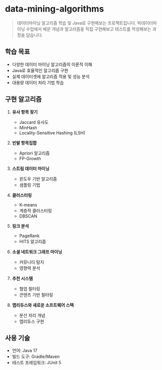 # data-mining-algorithms
> 데이터마이닝 알고리즘 학습 및 Java로 구현해보는 프로젝트입니다. 빅데이터마이닝 수업에서 배운 개념과 알고리즘을 직접 구현해보고 테스트를 작성해보는 과정을 담습니다.

## 학습 목표

- 다양한 데이터 마이닝 알고리즘의 이론적 이해
- Java로 효율적인 알고리즘 구현
- 실제 데이터셋에 알고리즘 적용 및 성능 분석
- 대용량 데이터 처리 기법 학습

## 구현 알고리즘

1. **유사 항목 찾기**
   - Jaccard 유사도
   - MinHash
   - Locality-Sensitive Hashing (LSH)


2. **빈발 항목집합**
   - Apriori 알고리즘
   - FP-Growth


3. **스트림 데이터 마이닝**
   - 윈도우 기반 알고리즘
   - 샘플링 기법


4. **클러스터링**
   - K-means
   - 계층적 클러스터링
   - DBSCAN


5. **링크 분석**
   - PageRank
   - HITS 알고리즘


6. **소셜 네트워크 그래프 마이닝**
   - 커뮤니티 탐지
   - 영향력 분석


7. **추천 시스템**
   - 협업 필터링
   - 콘텐츠 기반 필터링


8. **맵리듀스와 새로운 소프트웨어 스택**
   - 분산 처리 개념
   - 맵리듀스 구현
  
## 사용 기술

- 언어: Java 17
- 빌드 도구: Gradle/Maven
- 테스트 프레임워크: JUnit 5
